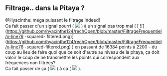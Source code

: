 ## Filtrage.. dans la Pitaya ?



@Hyacinthe: méga puissant le filtrage indeed!  
Ca fait passer d'un signal pourri ( [
![](https://github.com/hyacinthe124/rechOpen/blob/master/FiltrageFrequentiel/x-line76-raw.png)](https://github.com/hyacinthe124/rechOpen/blob/master/FiltrageFrequentiel/x-line76-raw.png)
) à un signal pas trop mal ( [
![](https://github.com/hyacinthe124/rechOpen/blob/master/FiltrageFrequentiel/x-line76
-squared-
filtered.png)](https://github.com/hyacinthe124/rechOpen/blob/master/FiltrageFrequentiel/x-line76
-squared-filtered.png) ) en passant de 16384 points à 2200 - du coup au lieu
de faire quoi que ce soit d'autre au niveau de la pitaya, ça doit valoir le
coup de ne transmettre les points qui correspondent aux fréquences non
filtrées?  
Ca fait passer de ça ( [
![](https://github.com/hyacinthe124/rechOpen/blob/master/FiltrageFrequentiel/X-nofiltrage.png)](https://github.com/hyacinthe124/rechOpen/blob/master/FiltrageFrequentiel/X-nofiltrage.png)
) à ca ( [
![](https://github.com/hyacinthe124/rechOpen/blob/master/FiltrageFrequentiel/X-nofiltrage.png)](https://github.com/hyacinthe124/rechOpen/blob/master/FiltrageFrequentiel/X-nofiltrage.png)
).



